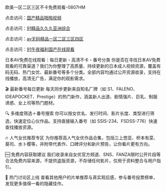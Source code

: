 欧美一区二区三区不卡免费观看-0807HM

点击访问：<a href="https://vassv.pages.dev/">国产精品啪啪视频</a>

点击访问：<a href="https://gsd-agv.pages.dev/">91精品久久久亚洲综合</a>

点击访问：<a href="https://gfd-5xg.pages.dev/">av无码精品一区二区三区四区</a>

点击访问：<a href="https://bsdf-5f5.pages.dev/">91午夜福利国产在线观看</a>

日本AV免费在线观看｜每日更新・高清不卡・番号分类
你是否在寻找日本AV免费观看的可靠渠道？我们为你整理了高质量、持续更新的日本成人视频资源，覆盖有码无码、热门女优、最新番号等多个分类。全部内容均通过公开资源收录，支持在线播放，高清无广告，满足你的观影需求。

🎬 最新番号每日更新
每天同步更新来自知名厂牌（如 S1、FALENO、IDEAPOCKET、Prestige）的热门新作，涵盖新人出道、剧情强片、巨乳、制服诱惑、女上司等热门题材。

🔍 多维度筛选＋番号搜索
你可以按女优名、发行时间、影片长度、类型进行筛选，快速定位心仪作品。支持直接输入番号（如 SSIS-234、FSDSS-776）快速查找播放资源。

🔥 人气女优推荐专区
为你推荐高人气女优作品合集，包括三上悠亚、桥本有菜、葵司、水卜樱等，并附带代表作、口碑评分和新片预告，让你看片更有方向。

🆓 免费内容获取建议
我们收录来自女优官方频道、SNS、FANZA限时公开片段等合法免费内容来源，不提供盗版资源，不存储任何影片，仅用于资料整合与用户指引。

💬 热门讨论区上线
查看其他用户的片单推荐与真实观后感，参与番号投票榜单，发现更多值得一看的隐藏佳作。



<span style="display:none;">[Canonical link](https://github.com/syx143/3566 ）</span>
